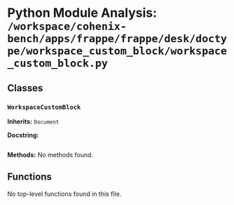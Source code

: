 # Python Module Analysis: `/workspace/cohenix-bench/apps/frappe/frappe/desk/doctype/workspace_custom_block/workspace_custom_block.py`

## Classes

### `WorkspaceCustomBlock`
**Inherits:** `Document`


**Docstring:**
```

```

**Methods:**
No methods found.




## Functions

No top-level functions found in this file.
